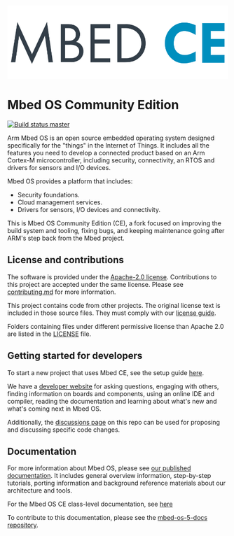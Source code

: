 [![Mbed OS][mbed-os-logo]][mbed-os-link]
# Mbed OS Community Edition

[![Build status master][mbed-master-svg]][mbed-master]

[mbed-os-logo]: logo.png
[mbed-os-link]: https://www.mbed.com/en/platform/mbed-os/
[mbed-master]: https://github.com/multiplemonomials/mbed-os/actions/workflows/basic_checks.yml
[mbed-master-svg]: https://github.com/multiplemonomials/mbed-os/actions/workflows/basic_checks.yml/badge.svg

Arm Mbed OS is an open source embedded operating system designed specifically for the "things" in the Internet of Things. It includes all the features you need to develop a connected product based on an Arm Cortex-M microcontroller, including security, connectivity, an RTOS and drivers for sensors and I/O devices.

Mbed OS provides a platform that includes:

- Security foundations.
- Cloud management services.
- Drivers for sensors, I/O devices and connectivity.

This is Mbed OS Community Edition (CE), a fork focused on improving the build system and tooling, fixing bugs, and keeping maintenance going after ARM's step back from the Mbed project.

## License and contributions

The software is provided under the [Apache-2.0 license](LICENSE-apache-2.0.txt). Contributions to this project are accepted under the same license. Please see [contributing.md](CONTRIBUTING.md) for more information.

This project contains code from other projects. The original license text is included in those source files. They must comply with our [license guide](https://os.mbed.com/docs/mbed-os/latest/contributing/license.html).

Folders containing files under different permissive license than Apache 2.0 are listed in the [LICENSE](LICENSE.md) file.

## Getting started for developers

To start a new project that uses Mbed CE, see the setup guide [here](https://github.com/mbed-ce/mbed-os/wiki/New-Project-Setup-Guide).

We have a [developer website](https://os.mbed.com) for asking questions, engaging with others, finding information on boards and components, using an online IDE and compiler, reading the documentation and learning about what's new and what's coming next in Mbed OS.

Additionally, the [discussions page](https://github.com/mbed-ce/mbed-os/discussions) on this repo can be used for proposing and discussing specific code changes.

## Documentation

For more information about Mbed OS, please see [our published documentation](https://os.mbed.com/docs/latest). It includes general overview information, step-by-step tutorials, porting information and background reference materials about our architecture and tools.

For the Mbed OS CE class-level documentation, see [here](https://mbed-ce.github.io/mbed-os/group__mbed-os-public.html)

To contribute to this documentation, please see the [mbed-os-5-docs repository](https://github.com/ARMmbed/mbed-os-5-docs).

